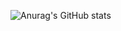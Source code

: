 ![Anurag's GitHub stats](https://github-readme-stats.vercel.app/api?username=Andrew-tesler&show_icons=true&theme=tokyonight)

<!--
[![Top Langs](https://github-readme-stats.vercel.app/api/top-langs/?username=Andrew-tesler&theme=tokyonight)](https://github.com/anuraghazra/github-readme-stats)

-->
<!--
**Andrew-tesler/Andrew-tesler** is a ✨ _special_ ✨ repository because its `README.md` (this file) appears on your GitHub profile.

Here are some ideas to get you started:

- 🔭 I’m currently working on ...
- 🌱 I’m currently learning ...
- 👯 I’m looking to collaborate on ...
- 🤔 I’m looking for help with ...
- 💬 Ask me about ...
- 📫 How to reach me: ...
- 😄 Pronouns: ...
- ⚡ Fun fact: ...
-->
